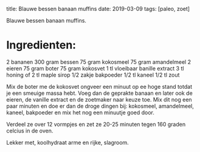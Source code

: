 title: Blauwe bessen banaan muffins 
date: 2019-03-09
tags: [paleo, zoet]

Blauwe bessen banaan muffins.

Ingredienten:
=============

2 bananen
300 gram bessen
75 gram kokosmeel
75 gram amandelmeel
2 eieren
75 gram boter
75 gram kokosvet
1 tl vloeibaar banille extract
3 tl honing of 2 tl maple sirop
1/2 zakje bakpoeder
1/2 tl kaneel
1/2 tl zout

Mix de boter me de kokosvet ongveer een minuut op ee hoge stand totdat je een smeuige massa hebt. Voeg dan de geprakte banaan en later ook de eieren, de vanille extract en de zoetmaker naar keuze toe. Mix dit nog een paar minuten en doe er dan de droge dingen bij: kokosmeel, amandelmeel, kaneel, bakpoeder en mix het nog een minuutje goed door.

Verdeel ze over 12 vormpjes en zet ze 20-25 minuten tegen 160 graden celcius in de oven.

Lekker met, koolhydraat arme en rijke, slagroom.
